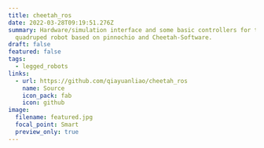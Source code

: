 ```yaml
---
title: cheetah_ros
date: 2022-03-28T09:19:51.276Z
summary: Hardware/simulation interface and some basic controllers for the
  quadruped robot based on pinnochio and Cheetah-Software.
draft: false
featured: false
tags:
  - legged_robots
links:
  - url: https://github.com/qiayuanliao/cheetah_ros
    name: Source
    icon_pack: fab
    icon: github
image:
  filename: featured.jpg
  focal_point: Smart
  preview_only: true
---
```

